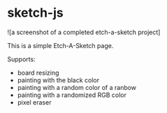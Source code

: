 # sketch-js
![a screenshot of a completed etch-a-sketch project]

This is a simple Etch-A-Sketch page.

Supports:
- board resizing
- painting with the black color
- painting with a random color of a ranbow
- painting with a randomized RGB color
- pixel eraser
